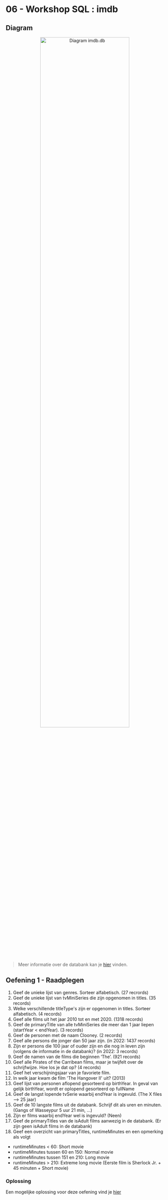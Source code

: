 # 06 - Workshop SQL : imdb

## Diagram
<p align="center">
    <img width="75%"  src="../../images/diagram-imdb.jpg" alt="Diagram imdb.db">
</p>

> Meer informatie over de databank kan je [hier](https://www.imdb.com/interfaces/) vinden.

## Oefening 1 - Raadplegen

1. Geef de unieke lijst van genres. Sorteer alfabetisch. (27 recrords)
2. Geef de unieke lijst van tvMiniSeries die zijn opgenomen in titles. (35 records)
3. Welke verschillende titleType's zijn er opgenomen in titles. Sorteer alfabetisch. (4 records)
4. Geef alle films uit het jaar 2010 tot en met 2020. (1318 records)
5. Geef de primaryTitle van alle tvMiniSeries die meer dan 1 jaar liepen (startYear < endYear). (3 records)
6. Geef de personen met de naam Clooney. (2 records)
7. Geef alle persons die jonger dan 50 jaar zijn. (in 2022: 1437 records)
8. Zijn er persons die 100 jaar of ouder zijn en die nog in leven zijn (volgens de informatie in de databank)? (in 2022: 3 records)
9. Geef de namen van de films die beginnen ‘The’. (921 records)
10. Geef alle Pirates of the Carribean films, maar je twijfelt over de schrijfwijze. Hoe los je dat op? (4 records)
11. Geef het verschijningsjaar van je favoriete film.
12. In welk jaar kwam de film 'The Hangover II' uit? (2013)
13. Geef lijst van personen aflopend gesorteerd op birthYear. In geval van gelijk birthYear, wordt er oplopend gesorteerd op fullName
14. Geef de langst lopende tvSerie waarbij endYear is ingevuld. (The X files --> 25 jaar)
15. Geef de 10 langste films uit de databank. Schrijf dit als uren en minuten. (Gangs of Wasseypur 5 uur 21 min, ...)
16. Zijn er films waarbij endYear wel is ingevuld? (Neen)
17. Geef de primaryTitles van de isAdult films aanwezig in de databank. (Er zijn geen isAdult films in de databank)
18. Geef een overzicht van primaryTitles, runtimeMinutes en een opmerking als volgt
  - runtimeMinutes < 60: Short movie
  - runtimeMinutes tussen 60 en 150: Normal movie
  - runtimeMinutes tussen 151 en 210: Long movie
  - runtimeMinutes > 210: Extreme long movie
  (Eerste film is Sherlock Jr. + 45 minuten + Short movie)

### Oplossing
Een mogelijke oplossing voor deze oefening vind je [hier](/workshops/07-SQL/solutions/imdb/exercise-1.md)

